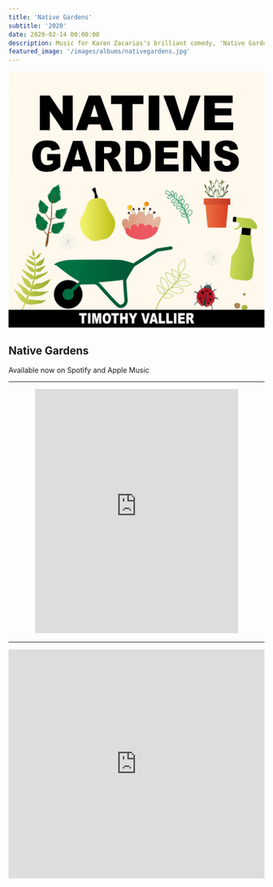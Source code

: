 ```yaml
---
title: 'Native Gardens'
subtitle: '2020'
date: 2020-02-14 00:00:00
description: Music for Karen Zacarias's brilliant comedy, 'Native Gardens'. Cultures and gardens clash, turning well-intentioned neighbors into feuding enemies. A delicate disagreement over a long-standing fence line soon spirals into an all-out border dispute, exposing both couples’ notions of race, taste, class and privilege.
featured_image: '/images/albums/nativegardens.jpg'
---
```


![](/images/albums/nativegardens.jpg)

## Native Gardens

Available now on Spotify and Apple Music

---

<p align="center"><iframe src="https://open.spotify.com/embed/album/0etyvtoUGaBpWbrUOal5Hm" width="400" height="480" frameborder="0" allowtransparency="true" allow="encrypted-media"></iframe></p>

---

<p align="center"><iframe allow="autoplay *; encrypted-media *;" frameborder="0" height="450" style="width:100%;max-width:660px;overflow:hidden;background:transparent;" sandbox="allow-forms allow-popups allow-same-origin allow-scripts allow-storage-access-by-user-activation allow-top-navigation-by-user-activation" src="https://embed.music.apple.com/us/album/native-gardens-music-for-the-stage-play/1501613744?app=music"></iframe></p>